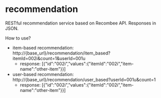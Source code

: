 # recommendation
RESTful recommendation service based on Recombee API. Responses in JSON.

How to use? 
- item-based recommendation: http://{base_url}/recommendation/item_based?itemId=002i&count=1&userId=001u
	- response: [{"id":"002i","values":{"itemId":"002i","item-name":"other-item"}}]
- user-based recommendation: http://{base_url}/recommendation/user_based?userId=001u&count=1
	- response: [{"id":"002i","values":{"itemId":"002i","item-name":"other-item"}}]



